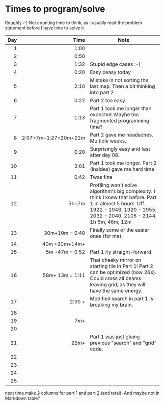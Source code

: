 # Times to program/solve

Roughly :-) Not counting time to think, as I usually read the problem statement before I have time to solve it.

| Day  	 |                     Time  	 | Note 	                                                                                                                                                                          |
|-------:|----------------------------:|---------------------------------------------------------------------------------------------------------------------------------------------------------------------------------|
|   1  	 |                     1:00  	 | 	                                                                                                                                                                               |
|   2  	 |                     0:50  	 | 	                                                                                                                                                                               |
|   3  	 |                     1:32  	 | Stupid edge cases :-)                                                                                                                                                           |
|   4  	 |                     0:20  	 | Easy peasy today	                                                                                                                                                               |
|   5  	 |                     2:10  	 | Mistake in not sorting the last map. Then a bit thinking into part 2.                                                                                                           |
|   6  	 |                     0:22  	 | Part 2 too easy.                                                                                                                                                                |
|   7  	 |                     1:13  	 | Part 1 took me longer than expected. Maybe too fragmented programming time?                                                                                                     |
|   8  	 | 2:07+7m+1:27+20m+22m      	 | Part 2 gave me headaches. Multiple weeks..                                                                                                                                      |
|   9  	 |                     0:20  	 | Surprisingly easy and fast after day 08.                                                                                                                                        |
|  10  	 |                     3:01  	 | Part 1 took me longer. Part 2 (insides) gave me hard time.                                                                                                                      |
|  11  	 |                     0:42  	 | Twas fine                                                                                                                                                                       |
|  12  	 |                    5h+7m  	 | Profiling won't solve algorithm's big complexity. I think I knew that before. Part 1 in almost 5 hours. Uff. 1922 - 1943, 1920 - 1955, 2032 - 2040, 2105 - 2144, 1h 6m, 46m, 12m |
|  13  	 |           30m+10m = 0:40  	 | Finally some of the easier ones (for me).                                                                                                                                       |
|  14  	 |           40m  +20m+14m+  	 |                                                                                                                                                                                 |
|  15  	 |           5m +47m = 0:52  	 | Part 1 rly straight-forward.                                                                                                                                                    |
|  16  	 |          58m+ 13m = 1:11  	 | That cheeky mirror on starting tile in Part 1! Part 2 can be optimized (now 26s). Could cross all beams leaving grid, as they will have the same energy.                        |
|  17  	 |            2:30 +         	 | Modified search in part 1 is breaking my brain.                                                                                                                                 |
|  18  	 |                           	 |                                                                                                                                                                                 |
|  19  	 |            7m+            	 |                                                                                                                                                                                 |
|  20  	 |                           	 |                                                                                                                                                                                 |
|  21  	 |                   22m+    	 | Part 1 was just gluing previous "search" and "grid" code.                                                                                                                       |
|  22  	 |                           	 |                                                                                                                                                                                 |
|  23  	 |                           	 |                                                                                                                                                                                 |
|  24  	 |                           	 |                                                                                                                                                                                 |
|  25  	 |                           	 |                                                                                                                                                                                 |



next time make 2 columns for part 1 and part 2 (and total). And maybe not in Markdown table?
